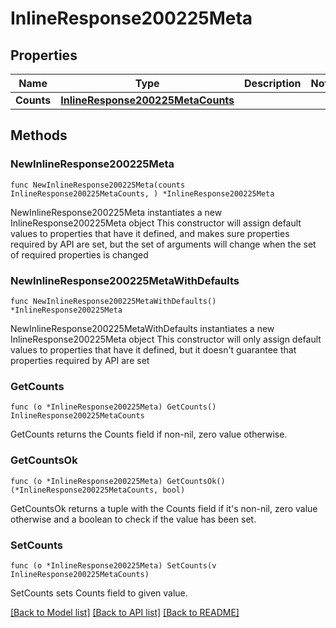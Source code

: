 # InlineResponse200225Meta

## Properties

Name | Type | Description | Notes
------------ | ------------- | ------------- | -------------
**Counts** | [**InlineResponse200225MetaCounts**](InlineResponse200225MetaCounts.md) |  | 

## Methods

### NewInlineResponse200225Meta

`func NewInlineResponse200225Meta(counts InlineResponse200225MetaCounts, ) *InlineResponse200225Meta`

NewInlineResponse200225Meta instantiates a new InlineResponse200225Meta object
This constructor will assign default values to properties that have it defined,
and makes sure properties required by API are set, but the set of arguments
will change when the set of required properties is changed

### NewInlineResponse200225MetaWithDefaults

`func NewInlineResponse200225MetaWithDefaults() *InlineResponse200225Meta`

NewInlineResponse200225MetaWithDefaults instantiates a new InlineResponse200225Meta object
This constructor will only assign default values to properties that have it defined,
but it doesn't guarantee that properties required by API are set

### GetCounts

`func (o *InlineResponse200225Meta) GetCounts() InlineResponse200225MetaCounts`

GetCounts returns the Counts field if non-nil, zero value otherwise.

### GetCountsOk

`func (o *InlineResponse200225Meta) GetCountsOk() (*InlineResponse200225MetaCounts, bool)`

GetCountsOk returns a tuple with the Counts field if it's non-nil, zero value otherwise
and a boolean to check if the value has been set.

### SetCounts

`func (o *InlineResponse200225Meta) SetCounts(v InlineResponse200225MetaCounts)`

SetCounts sets Counts field to given value.



[[Back to Model list]](../README.md#documentation-for-models) [[Back to API list]](../README.md#documentation-for-api-endpoints) [[Back to README]](../README.md)



